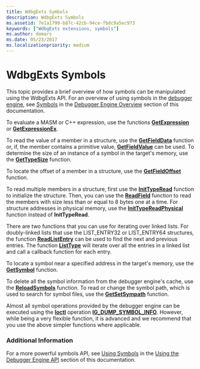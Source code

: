 ```yaml
---
title: WdbgExts Symbols
description: WdbgExts Symbols
ms.assetid: 7e1a1799-b87c-42cb-94ce-fbdc9a5ec973
keywords: ["WdbgExts extensions, symbols"]
ms.author: domars
ms.date: 05/23/2017
ms.localizationpriority: medium
---
```


# WdbgExts Symbols


This topic provides a brief overview of how symbols can be manipulated using the WdbgExts API. For an overview of using symbols in the [debugger engine](introduction.md#debugger-engine), see [Symbols](symbols.md) in the [Debugger Engine Overview](debugger-engine-overview.md) section of this documentation.

To evaluate a MASM or C++ expression, use the functions [**GetExpression**](https://msdn.microsoft.com/library/windows/hardware/ff546683) or [**GetExpressionEx**](https://msdn.microsoft.com/library/windows/hardware/ff546691).

To read the value of a member in a structure, use the [**GetFieldData**](https://msdn.microsoft.com/library/windows/hardware/ff546743) function or, if, the member contains a primitive value, [**GetFieldValue**](https://msdn.microsoft.com/library/windows/hardware/ff546781) can be used. To determine the size of an instance of a symbol in the target's memory, use the [**GetTypeSize**](https://msdn.microsoft.com/library/windows/hardware/ff549446) function.

To locate the offset of a member in a structure, use the [**GetFieldOffset**](https://msdn.microsoft.com/library/windows/hardware/ff546758) function.

To read multiple members in a structure, first use the [**InitTypeRead**](https://msdn.microsoft.com/library/windows/hardware/ff550953) function to initialize the structure. Then, you can use the [**ReadField**](https://msdn.microsoft.com/library/windows/hardware/ff553539) function to read the members with size less than or equal to 8 bytes one at a time. For structure addresses in physical memory, use the [**InitTypeReadPhysical**](https://msdn.microsoft.com/library/windows/hardware/ff550957) function instead of **InitTypeRead**.

There are two functions that you can use for iterating over linked lists. For doubly-linked lists that use the LIST\_ENTRY32 or LIST\_ENTRY64 structures, the function [**ReadListEntry**](https://msdn.microsoft.com/library/windows/hardware/ff553585) can be used to find the next and previous entries. The function [**ListType**](https://msdn.microsoft.com/library/windows/hardware/ff551988) will iterate over all the entries in a linked list and call a callback function for each entry.

To locate a symbol near a specified address in the target's memory, use the [**GetSymbol**](https://msdn.microsoft.com/library/windows/hardware/ff548447) function.

To delete all the symbol information from the debugger engine's cache, use the [**ReloadSymbols**](https://msdn.microsoft.com/library/windows/hardware/ff554381) function. To read or change the symbol path, which is used to search for symbol files, use the [**GetSetSympath**](https://msdn.microsoft.com/library/windows/hardware/ff548291) function.

Almost all symbol operations provided by the debugger engine can be executed using the [**Ioctl**](https://msdn.microsoft.com/library/windows/hardware/ff551084) operation [**IG\_DUMP\_SYMBOL\_INFO**](https://msdn.microsoft.com/library/windows/hardware/ff550906). However, while being a very flexible function, it is advanced and we recommend that you use the above simpler functions where applicable.

### <span id="additional_information"></span><span id="ADDITIONAL_INFORMATION"></span>Additional Information

For a more powerful symbols API, see [Using Symbols](using-symbols.md) in the [Using the Debugger Engine API](using-the-debugger-engine-api.md) section of this documentation.

 

 






